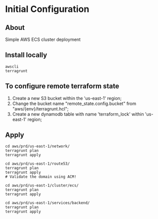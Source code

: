 # Initial Configuration

## About
Simple AWS ECS cluster deployment

## Install locally
```
awscli
terragrunt
```

## To configure remote terraform state
1. Create a new S3 bucket within the 'us-east-1' region;
2. Change the bucket name "remote_state.config.bucket" from "aws/{env}/terragrunt.hcl";
3. Create a new dynamodb table with name 'terraform_lock' within 'us-east-1' region;

## Apply
```
cd aws/prd/us-east-1/network/
terragrunt plan
terragrunt apply
```
```
cd aws/prd/us-east-1/route53/
terragrunt plan
terragrunt apply
# Validate the domain using ACM!
```
```
cd aws/prd/us-east-1/cluster/ecs/
terragrunt plan
terragrunt apply
```

```
cd aws/prd/us-east-1/services/backend/
terragrunt plan
terragrunt apply
```



